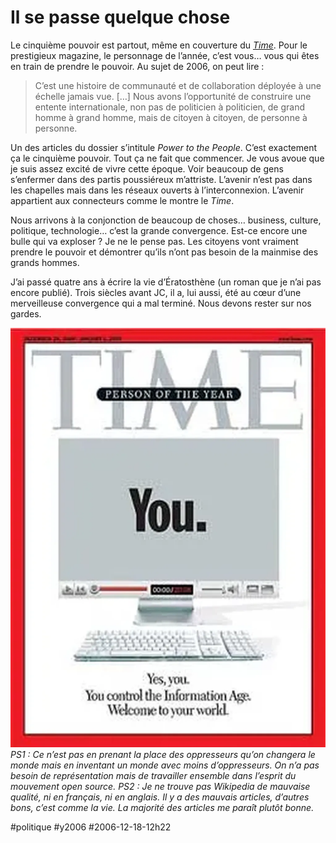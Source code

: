# Il se passe quelque chose

Le cinquième pouvoir est partout, même en couverture du [*Time*](http://www.time.com/time/covers/0,16641,20061225,00.html). Pour le prestigieux magazine, le personnage de l’année, c’est vous… vous qui êtes en train de prendre le pouvoir. Au sujet de 2006, on peut lire :

> C’est une histoire de communauté et de collaboration déployée à une échelle jamais vue. […] Nous avons l’opportunité de construire une entente internationale, non pas de politicien à politicien, de grand homme à grand homme, mais de citoyen à citoyen, de personne à personne.

Un des articles du dossier s’intitule *Power to the People*. C’est exactement ça le cinquième pouvoir. Tout ça ne fait que commencer. Je vous avoue que je suis assez excité de vivre cette époque. Voir beaucoup de gens s’enfermer dans des partis poussiéreux m’attriste. L’avenir n’est pas dans les chapelles mais dans les réseaux ouverts à l’interconnexion. L’avenir appartient aux connecteurs comme le montre le *Time*.

Nous arrivons à la conjonction de beaucoup de choses… business, culture, politique, technologie… c’est la grande convergence. Est-ce encore une bulle qui va exploser ? Je ne le pense pas. Les citoyens vont vraiment prendre le pouvoir et démontrer qu’ils n’ont pas besoin de la mainmise des grands hommes.

J’ai passé quatre ans à écrire la vie d’Ératosthène (un roman que je n’ai pas encore publié). Trois siècles avant JC, il a, lui aussi, été au cœur d’une merveilleuse convergence qui a mal terminé. Nous devons rester sur nos gardes.

![](_i/200612time.webp)
*PS1 : Ce n’est pas en prenant la place des oppresseurs qu’on changera le monde mais en inventant un monde avec moins d’oppresseurs. On n’a pas besoin de représentation mais de travailler ensemble dans l’esprit du mouvement open source.*
*PS2 : Je ne trouve pas Wikipedia de mauvaise qualité, ni en français, ni en anglais. Il y a des mauvais articles, d’autres bons, c’est comme la vie. La majorité des articles me paraît plutôt bonne.*

#politique #y2006 #2006-12-18-12h22
